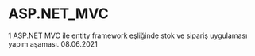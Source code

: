 # ASP.NET_MVC

1 ASP.NET MVC ile entity framework eşliğinde stok ve sipariş uygulaması yapım aşaması. 08.06.2021
 
